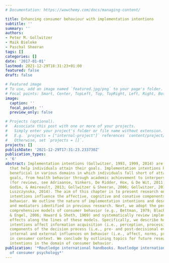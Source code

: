 ```yaml
---
# Documentation: https://wowchemy.com/docs/managing-content/

title: Enhancing consumer behaviour with implementation intentions
subtitle: ''
summary: ''
authors:
- Peter M. Gollwitzer
- Maik Bieleke
- Paschal Sheeran
tags: []
categories: []
date: '2017-01-01'
lastmod: 2021-12-29T18:31:23+01:00
featured: false
draft: false

# Featured image
# To use, add an image named `featured.jpg/png` to your page's folder.
# Focal points: Smart, Center, TopLeft, Top, TopRight, Left, Right, BottomLeft, Bottom, BottomRight.
image:
  caption: ''
  focal_point: ''
  preview_only: false

# Projects (optional).
#   Associate this post with one or more of your projects.
#   Simply enter your project's folder or file name without extension.
#   E.g. `projects = ["internal-project"]` references `content/project/deep-learning/index.md`.
#   Otherwise, set `projects = []`.
projects: []
publishDate: '2021-12-29T17:31:23.233730Z'
publication_types:
- '6'
abstract: Implementation intentions (Gollwitzer, 1993, 1999, 2014) are if-then plans
  that help individuals attain their goals. Implementation intentions have proven
  beneficial in various domains in which individuals fall short of attaining their
  goals, from health behavior through academic achievement to interpersonal issues
  (for reviews, see Adriaanse, Vinkers, De Ridder, Hox, & De Wit, 2011; Bélanger-Gravel,
  Godin, & Amireault, 2013; Gollwitzer & Sheeran, 2006; Gollwitzer, 2014; Hagger &
  Luszczynska, 2014). The aim of this chapter is to present research on how implementation
  intentions influence the affective, cognitive and conative components of consumer
  behavior. We outline the nature of implementation intentions and describe moderators
  and mediators identified in previous research. Next, we adopt the perspective of
  comprehensive models of consumer behavior (e.g., Bettman, 1979; Blackwell, Miniard,
  & Engel, 2006; Howard & Sheth, 1969) and systematically review implementation intention
  effects along the lines of these models. Specifically, we describe how implementation
  intentions affect information acquisition (i.e., perception, processing and comprehension),
  components of the decision process (i.e., pre- and post-decisional evaluation) and
  internal and external influences on behavior (i.e., affect, norms, priming and mimicry)
  in consumer context. We conclude by outlining topics for future research on implementation
  intentions in the domain of consumer behavior.
publication: '*Routledge international handbooks. Routledge international handbook
  of consumer psychology*'
---
```

